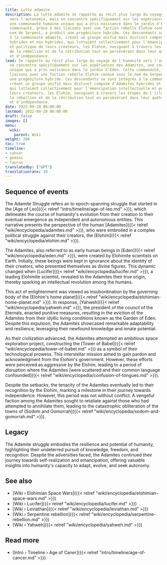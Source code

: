 ```yaml
---
title: Lutte adamite
description: La lutte adamite se rapporte au récit plus large du voyage de l'humanité
  vers l'autonomie, mais se concentre spécifiquement sur les expériences des Adamites,
  une communauté humaine unique qui a pris naissance dans le jardin d'Eden. Cette
  communauté, grâce à des liaisons avec une faction rebelle Elohim connue sous le
  nom de Serpent, a produit une progéniture hybride. Ces descendants se sont intégrés
  à la communauté adamite, créant un groupe unifié mais distinct composé d'Adamites
  hybrides et non hybrides, qui luttaient collectivement pour l'émancipation intellectuelle
  et politique de leurs créateurs, les Elohim, naviguant à travers les étapes de l'illumination,
  de la rébellion et de la rétribution tout en persévérant dans leur quête de reconnaissance
  et d'indépendance.
lead: Se rapporte au récit plus large du voyage de l'humanité vers l'autonomie, mais
  se concentre spécifiquement sur les expériences des Adamites, une communauté humaine
  unique qui a pris naissance dans le jardin d'Eden. Cette communauté, grâce à des
  liaisons avec une faction rebelle Elohim connue sous le nom de Serpent, a produit
  une progéniture hybride. Ces descendants se sont intégrés à la communauté adamite,
  créant un groupe unifié mais distinct composé d'Adamites hybrides et non hybrides,
  qui luttaient collectivement pour l'émancipation intellectuelle et politique de
  leurs créateurs, les Elohim, naviguant à travers les étapes de l'illumination, de
  la rébellion et de la rétribution tout en persévérant dans leur quête de reconnaissance
  et d'indépendance.
date: 2022-09-20 00:00:00
lastmod: 2022-09-20 00:00:00
draft: false
images: []
menu:
  wiki:
    parent: Wiki
weight: 200
toc: true
timeline:
- cancer
- gemini
- taurus
translatedby: ["GPT"]
translationrate: 10
---
```


## Sequence of events

The Adamite Struggle refers an to epoch-spanning struggle that started in the [Age of Leo]({{< relref "intro/timeline/age-of-leo.md" >}}), which delineates the course of humanity's evolution from their creation to their eventual emergence as independent and autonomous entities. This narrative presents the perspective of the human [Adamites]({{< relref "wiki/encyclopedia/adamites.md" >}}), who were embroiled in a complex political struggle against their creators, the [Elohim]({{< relref "wiki/encyclopedia/elohim.md" >}}).

The Adamites, also referred to as early human beings in [Eden]({{< relref "wiki/encyclopedia/eden.md" >}}), were created by Elohimite scientists on Earth. Initially, these beings were kept in ignorance about the identity of their creators, who presented themselves as divine figures. This dynamic changed when [Lucifer]({{< relref "wiki/encyclopedia/lucifer.md" >}}), a leading Elohimite scientist, revealed to the Adamites their true origin, thereby sparking an intellectual revolution among the humans.

This act of enlightenment was viewed as insubordination by the governing body of the [Elohim\'s home planet]({{< relref "wiki/encyclopedia/elohimian-home-planet.md" >}}). In response, [Yahweh]({{< relref "wiki/encyclopedia/yahweh.md" >}}), the president of the council of the Eternals, enacted punitive measures, resulting in the eviction of the Adamites from their idyllic living conditions known as the Garden of Eden. Despite this expulsion, the Adamites showcased remarkable adaptability and resilience, leveraging their newfound knowledge and innate potential.

As their civilization advanced, the Adamites attempted an ambitious space exploration project, constructing the [Tower of Babel]({{< relref "wiki/encyclopedia/tower-of-babel.md" >}}) as a symbol of their technological prowess. This interstellar mission aimed to gain pardon and acknowledgment from the Elohim's government. However, these efforts were perceived as aggressive by the Elohim, leading to a period of disruption where the Adamites [were scattered and their common language confounded]({{< relref "wiki/encyclopedia/confusion-of-tongues.md" >}}).

Despite the setbacks, the tenacity of the Adamites eventually led to their recognition by the Elohim, marking a milestone in their journey towards independence. However, this period was not without conflict. A vengeful faction among the Adamites sought to retaliate against those who had attempted to annihilate them, leading to the catastrophic obliteration of the towns of [Sodom and Gomorrah]({{< relref "wiki/encyclopedia/sodom-and-gomorrah.md" >}}).

## Legacy

The Adamite struggle embodies the resilience and potential of humanity, highlighting their undeterred pursuit of knowledge, freedom, and recognition. Despite the adversities faced, the Adamites continued their journey towards self-realization and emancipation, offering valuable insights into humanity's capacity to adapt, evolve, and seek autonomy.

## See also

- [Wiki › Elohimian Space Wars]({{< relref "wiki/encyclopedia/elohimian-space-wars.md" >}})
- [Wiki › Lucifer]({{< relref "wiki/encyclopedia/lucifer.md" >}})
- [Wiki › Leviathan]({{< relref "wiki/encyclopedia/leviathan.md" >}})
- [Wiki › Serpentine rebellion]({{< relref "wiki/encyclopedia/serpentine-rebellion.md" >}})
- [Wiki › Yahweh]({{< relref "wiki/encyclopedia/yahweh.md" >}})

## Read more

- [Intro › Timeline › Age of Caner]({{< relref "intro/timeline/age-of-cancer.md" >}})
